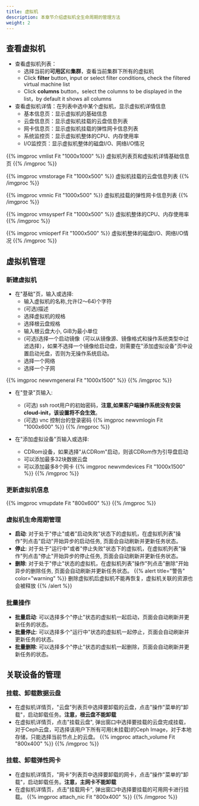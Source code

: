```yaml
---
title: 虚拟机
description: 本章节介绍虚拟机全生命周期的管理方法
weight: 2
---
```


## 查看虚拟机

* 查看虚拟机列表：
  * 选择当前的**可用区**和**集群**，查看当前集群下所有的虚拟机
  * Click **filter** button, input or select filter conditions, check the filtered virtual machine list
  * Click **columns** button，select the columns to be displayed in the list，by default it shows all columns
* 查看虚拟机详情：在列表中选中某个虚拟机，显示虚拟机详情信息
  * 基本信息页：显示虚拟机的基础信息 
  * 云盘信息页：显示虚拟机挂载的云盘信息列表
  * 网卡信息页：显示虚拟机挂载的弹性网卡信息列表
  * 系统监控页：显示虚拟机整体的CPU、内存使用率
  * I/O监控页：显示虚拟机整体的磁盘I/O、网络I/O情况

{{% imgproc vmlist Fit "1000x1000" %}}
虚拟机列表页和虚拟机详情基础信息页
{{% /imgproc %}}

{{% imgproc vmstorage Fit "1000x500" %}}
虚拟机挂载的云盘信息列表
{{% /imgproc %}}

{{% imgproc vmnic Fit "1000x500" %}}
虚拟机挂载的弹性网卡信息列表
{{% /imgproc %}}

{{% imgproc vmsysperf Fit "1000x500" %}}
虚拟机整体的CPU、内存使用率
{{% /imgproc %}}

{{% imgproc vmioperf Fit "1000x500" %}}
虚拟机整体的磁盘I/O、网络I/O情况
{{% /imgproc %}}

## 虚拟机管理

### 新建虚拟机
* 在"基础"页，输入或选择:
  * 输入虚拟机的名称,允许(2～64)个字符
  * (可选)描述
  * 选择虚拟机的规格
  * 选择根云盘规格
  * 输入根云盘大小, GiB为最小单位
  * (可选)选择一个启动镜像（可以从镜像源、镜像格式和操作系统类型中过滤选择），如果不选择一个镜像给启动盘，则需要在"添加虚拟设备"页中设置启动光盘，否则为无操作系统启动。
  * 选择一个网络
  * 选择一个子网 

{{% imgproc newvmgeneral Fit "1000x1500" %}}
{{% /imgproc %}}

* 在"登录"页输入:
  * (可选) ssh root用户的初始密码，**注意,如果客户端操作系统没有安装cloud-init，该设置将不会生效**。
  * (可选) vnc 控制台的登录密码
{{% imgproc newvmlogin Fit "1000x600" %}}
{{% /imgproc %}}

* 在"添加虚拟设备"页输入或选择:
  * CDRom设备，如果选择"从CDRom"启动，则该CDRom作为引导盘启动
  * 可以添加最多32块数据云盘
  * 可以添加最多8个网卡
{{% imgproc newvmdevices Fit "1000x1500" %}}
{{% /imgproc %}}

### 更新虚拟机信息

{{% imgproc vmupdate Fit "800x600" %}}
{{% /imgproc %}}

### 虚拟机生命周期管理

* **启动**: 对于处于"停止"或者"启动失败"状态下的虚拟机，在虚拟机列表"操作"列点击"启动"开始异步的启动任务, 页面会自动刷新并更新任务状态。
* **停止**: 对于处于"运行中"或者"停止失败"状态下的虚拟机，在虚拟机列表"操作"列点击"停止"开始异步的停止任务, 页面会自动刷新并更新任务状态。
* **删除**: 对于处于"停止"状态的虚拟机，在虚拟机列表"操作"列点击"删除"开始异步的删除任务, 页面会自动刷新并更新任务状态。
{{% alert title="警告" color="warning" %}}
删除虚拟机后虚拟机不能再恢复，虚拟机关联的资源也会被释放
{{% /alert %}}

### 批量操作

* **批量启动**: 可以选择多个"停止"状态的虚拟机一起启动，页面会自动刷新并更新任务的状态。
* **批量停止**: 可以选择多个"运行中"状态的虚拟机一起停止，页面会自动刷新并更新任务的状态。
* **批量删除**: 可以选择多个"停止"状态的虚拟机一起删除，页面会自动刷新并更新任务的状态。

## 关联设备的管理

### 挂载、卸载数据云盘
* 在虚拟机详情页，"云盘"列表页中选择要卸载的云盘，点击"操作"菜单的"卸载"，启动卸载任务。**注意，根云盘不能卸载**
* 在虚拟机详情页，点击"挂载云盘", 弹出窗口中选择要挂载的云盘完成挂载，对于Ceph云盘，可选择该用户下所有可用(未挂载)的Ceph Image，对于本地存储，只能选择当前节点上的云盘。
{{% imgproc attach_volume Fit "800x400" %}}
{{% /imgproc %}}

### 挂载、卸载弹性网卡
* 在虚拟机详情页，"网卡"列表页中选择要卸载的网卡，点击"操作"菜单的"卸载"，启动卸载任务。**注意，主网卡不能卸载**
* 在虚拟机详情页，点击"挂载网卡", 弹出窗口中选择要挂载的可用网卡进行挂载。
{{% imgproc attach_nic Fit "800x400" %}}
{{% /imgproc %}}